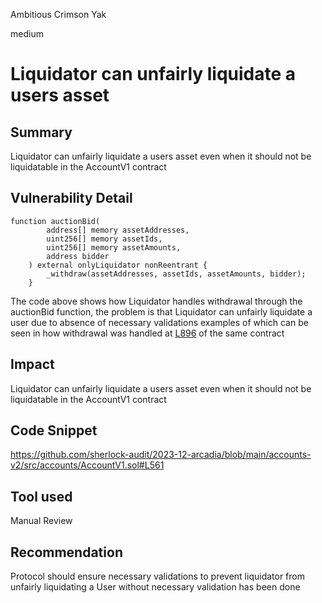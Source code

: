 Ambitious Crimson Yak

medium

# Liquidator can unfairly liquidate a users asset

## Summary
Liquidator can unfairly liquidate a users asset even when it should not be liquidatable in the AccountV1 contract
## Vulnerability Detail
```solidity
function auctionBid(
        address[] memory assetAddresses,
        uint256[] memory assetIds,
        uint256[] memory assetAmounts,
        address bidder
    ) external onlyLiquidator nonReentrant {
        _withdraw(assetAddresses, assetIds, assetAmounts, bidder);
    }
```
The code above shows how Liquidator handles withdrawal through the auctionBid function, the problem is that Liquidator can unfairly liquidate a user due to absence of necessary validations examples of which can be seen in how withdrawal was handled at [L896](https://github.com/sherlock-audit/2023-12-arcadia/blob/main/accounts-v2/src/accounts/AccountV1.sol#L896) of the same contract
## Impact
Liquidator can unfairly liquidate a users asset even when it should not be liquidatable in the AccountV1 contract
## Code Snippet
https://github.com/sherlock-audit/2023-12-arcadia/blob/main/accounts-v2/src/accounts/AccountV1.sol#L561
## Tool used

Manual Review

## Recommendation
Protocol should ensure necessary validations to prevent liquidator from unfairly liquidating a User without necessary validation has been done